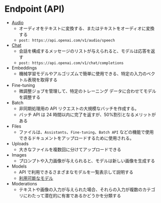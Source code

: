 # Endpoint (API)

- [Audio](https://platform.openai.com/docs/api-reference/audio)
  - オーディオをテキストに変換する、またはテキストをオーディオに変換する
  - `post: https://api.openai.com/v1/audio/speech`
- [Chat](https://platform.openai.com/docs/api-reference/chat)
  - 会話を構成するメッセージのリストが与えられると、モデルは応答を返す
  - `post: https://api.openai.com/v1/chat/completions`
- Embeddings
  - 機械学習モデルやアルゴリズムで簡単に使用できる、特定の入力のベクトル表現を取得する
- Fine-tuning
  - 微調整ジョブを管理して、特定のトレーニング データに合わせてモデルを調整する
- Batch
  - 非同期処理用の API リクエストの大規模なバッチを作成する。
  - バッチ API は 24 時間以内に完了を返すが、50%割引となるメリットがある
- Files
  - ファイルは、`Assistants`、`Fine-tuning`、`Batch API` などの機能で使用できるドキュメントをアップロードするために使用される。
- Uploads
  - 大きなファイルを複数回に分けてアップロードできる
- Images
  - プロンプトや入力画像が与えられると、モデルは新しい画像を生成する
- Models
  - API で利用できるさまざまなモデルを一覧表示して説明する
  - [利用可能なモデル](https://platform.openai.com/docs/models)
- Moderations
  - テキストや画像の入力が与えられた場合、それらの入力が複数のカテゴリにわたって潜在的に有害であるかどうかを分類する
